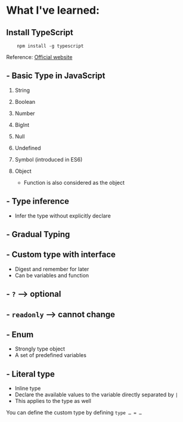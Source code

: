 # What I've learned:

## Install TypeScript
```
    npm install -g typescript
```

Reference: [Official website](https://www.typescriptlang.org/#installation)

## - Basic Type in JavaScript
  1. String
  2. Boolean
  3. Number
  4. BigInt
  5. Null
  6. Undefined
  7. Symbol (introduced in ES6)
  8. Object
    
        - Function is also considered as the object
	
## - Type inference
  - Infer the type without explicitly declare 
## - Gradual Typing

## - Custom type with interface
  - Digest and remember for later
  - Can be variables and function

## - `?` --> optional
## - `readonly` --> cannot change

## - Enum
  - Strongly type object
  - A set of predefined variables

## - Literal type
  - Inline type
  - Declare the available values to the variable directly separated by `|`
  - This applies to the type as well

You can define the custom type by defining `type … = …`

